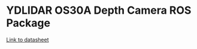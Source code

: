 # YDLIDAR OS30A Depth Camera ROS Package

[Link to datasheet](https://www.ydlidar.com/products/view/23.html)
